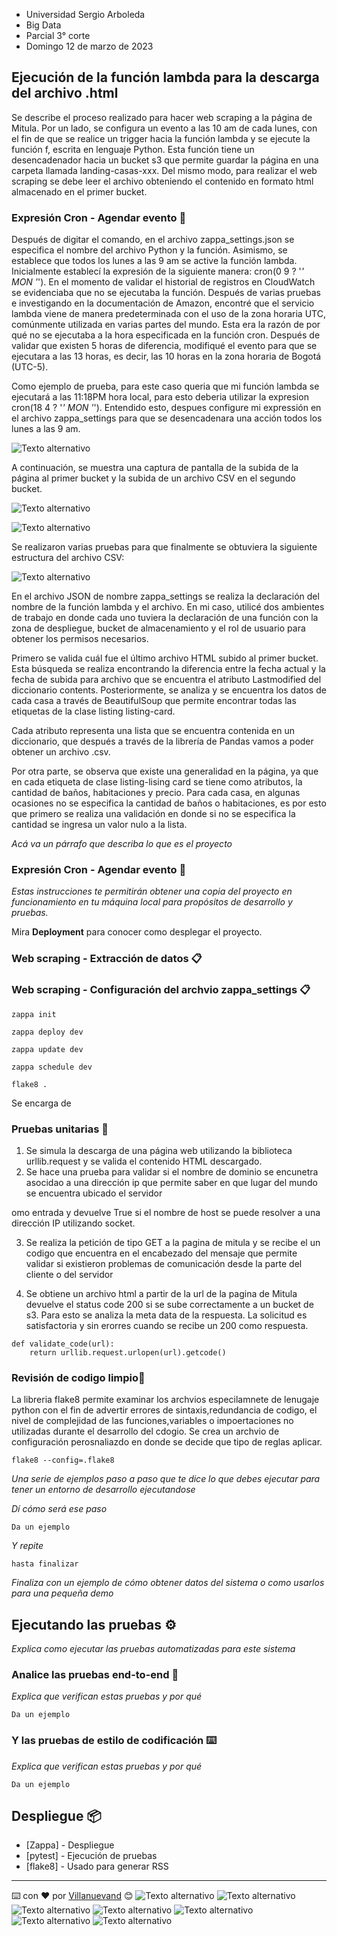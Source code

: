 * Universidad Sergio Arboleda
* Big Data
* Parcial 3° corte
* Domingo 12 de marzo de 2023
## Ejecución de la función lambda para la descarga del archivo .html
Se describe el proceso realizado para hacer web scraping a la página de Mitula. Por un lado, se configura un evento a las 10 am de cada lunes, con el fin de que se realice un trigger hacia la función lambda y se ejecute la función f, escrita en lenguaje Python. Esta función tiene un desencadenador hacia un bucket s3 que permite guardar la página en una carpeta llamada landing-casas-xxx. Del mismo modo, para realizar el web scraping se debe leer el archivo obteniendo el contenido en formato html almacenado en el primer bucket.

### Expresión Cron - Agendar evento 🚀
Después de digitar el comando, en el archivo zappa_settings.json se especifica el nombre del archivo Python y la función. Asimismo, se establece que todos los lunes a las 9 am se active la función lambda. Inicialmente establecí la expresión de la siguiente manera: cron(0 9 ? '*' MON '*'). En el momento de validar el historial de registros en CloudWatch se evidenciaba que no se ejecutaba la función. Después de varias pruebas e investigando en la documentación de Amazon, encontré que el servicio lambda viene de manera predeterminada con el uso de la zona horaria UTC, comúnmente utilizada en varias partes del mundo. Esta era la razón de por qué no se ejecutaba a la hora especificada en la función cron. Después de validar que existen 5 horas de diferencia, modifiqué el evento para que se ejecutara a las 13 horas, es decir, las 10 horas en la zona horaria de Bogotá (UTC-5).

Como ejemplo de prueba, para este caso queria que mi función lambda se ejecutará a las 11:18PM hora local, para esto deberia utilizar la expresion cron(18 4 ? '*' MON '*'). Entendido esto, despues configure mi expressión en el archivo zappa_settings para que se desencadenara una acción todos los lunes a las 9 am.

![Texto alternativo](https://i.postimg.cc/bJfzCZYG/Captura-de-pantalla-2023-03-12-231529.png)

A continuación, se muestra una captura de pantalla de la subida de la página al primer bucket y la subida de un archivo CSV en el segundo bucket.

![Texto alternativo](https://i.postimg.cc/g25chMfH/Captura-de-pantalla-2023-03-12-232012.png)

![Texto alternativo](https://i.postimg.cc/K84vRXsY/Captura-de-pantalla-2023-03-12-231937.png)

Se realizaron varias pruebas para que finalmente se obtuviera la siguiente estructura del archivo CSV:

![Texto alternativo](https://i.postimg.cc/yNZ1ymK4/Captura-de-pantalla-2023-03-12-233355.png)


En el archivo JSON de nombre zappa_settings se realiza la declaración del nombre de la función lambda y el archivo. En mi caso, utilicé dos ambientes de trabajo en donde cada uno tuviera la declaración de una función con la zona de despliegue, bucket de almacenamiento y el rol de usuario para obtener los permisos necesarios.

Primero se valida cuál fue el último archivo HTML subido al primer bucket. Esta búsqueda se realiza encontrando la diferencia entre la fecha actual y la fecha de subida para archivo que se encuentra el atributo Lastmodified del diccionario contents. Posteriormente, se analiza y se encuentra los datos de cada casa a través de BeautifulSoup que permite encontrar todas las etiquetas de la clase listing listing-card.

Cada atributo representa una lista que se encuentra contenida en un diccionario, que después a través de la librería de Pandas vamos a poder obtener un archivo .csv.

Por otra parte, se observa que existe una generalidad en la página, ya que en cada etiqueta de clase listing-lising card se tiene como atributos, la cantidad de baños, habitaciones y precio. Para cada casa, en algunas ocasiones no se especifica la cantidad de baños o habitaciones, es por esto que primero se realiza una validación en donde si no se especifica la cantidad se ingresa un valor nulo a la lista.


_Acá va un párrafo que describa lo que es el proyecto_

### Expresión Cron - Agendar evento 🚀

_Estas instrucciones te permitirán obtener una copia del proyecto en funcionamiento en tu máquina local para propósitos de desarrollo y pruebas._

Mira **Deployment** para conocer como desplegar el proyecto.


### Web scraping - Extracción de datos 📋

### Web scraping - Configuración del archvio zappa_settings 📋

```
zappa init
```

```
zappa deploy dev
```
```
zappa update dev
```

```
zappa schedule dev
```

```
flake8 .
```

Se encarga de


### Pruebas unitarias 🔧
1. Se simula la descarga de una página web utilizando la biblioteca urllib.request y se valida el contenido HTML descargado.
2. Se hace una prueba para validar si el nombre de dominio se encunetra asocidao a una dirección ip que permite saber en que lugar del mundo se encuentra ubicado el servidor

omo entrada y devuelve True si el nombre de host se puede resolver a una dirección IP utilizando socket.

3. Se realiza la petición de tipo GET a la pagina de mitula y se recibe el un codigo que encuentra en el encabezado del mensaje que permite validar si existieron problemas de comunicación desde la parte del cliente o del servidor

4. Se obtiene un archivo html a partir de la url de la pagina de Mitula devuelve el status code 200 si se sube correctamente a un bucket de s3. Para esto se analiza la meta data de la respuesta. La solicitud es satisfactoria y sin erorres cuando se recibe un 200 como respuesta. 

```
def validate_code(url):
    return urllib.request.urlopen(url).getcode()

```







### Revisión de codigo limpio🔧
La libreria flake8 permite examinar los archvios especilamnete de lenugaje python con el fin de advertir errores de sintaxis,redundancia de codigo, el nivel de complejidad de las funciones,variables o impoertaciones no utilizadas durante el desarrollo del cdogio. Se crea un archvio de configuración perosnaliazdo en donde se decide que tipo de reglas aplicar.
```
flake8 --config=.flake8
```




_Una serie de ejemplos paso a paso que te dice lo que debes ejecutar para tener un entorno de desarrollo ejecutandose_

_Dí cómo será ese paso_

```
Da un ejemplo
```

_Y repite_

```
hasta finalizar
```

_Finaliza con un ejemplo de cómo obtener datos del sistema o como usarlos para una pequeña demo_

## Ejecutando las pruebas ⚙️

_Explica como ejecutar las pruebas automatizadas para este sistema_

### Analice las pruebas end-to-end 🔩

_Explica que verifican estas pruebas y por qué_

```
Da un ejemplo
```

### Y las pruebas de estilo de codificación ⌨️

_Explica que verifican estas pruebas y por qué_

```
Da un ejemplo
```

## Despliegue 📦

* [Zappa] - Despliegue
* [pytest] - Ejecución de pruebas
* [flake8] - Usado para generar RSS


---
⌨️ con ❤️ por [Villanuevand](https://github.com/Villanuevand) 😊
![Texto alternativo](https://i.postimg.cc/0NBSbdCT/Captura-de-pantalla-2023-03-12-234133.png)
![Texto alternativo](https://i.postimg.cc/yY1NC3mc/Captura-de-pantalla-2023-03-12-233732.png)
![Texto alternativo](https://i.postimg.cc/yNZ1ymK4/Captura-de-pantalla-2023-03-12-233355.png)
![Texto alternativo](https://i.postimg.cc/g25chMfH/Captura-de-pantalla-2023-03-12-232012.png)
![Texto alternativo](https://i.postimg.cc/K84vRXsY/Captura-de-pantalla-2023-03-12-231937.png)
![Texto alternativo](https://i.postimg.cc/bJfzCZYG/Captura-de-pantalla-2023-03-12-231529.png)
![Texto alternativo](https://i.postimg.cc/6qkLysd4/Captura-de-pantalla-2023-03-13-022143.png)
